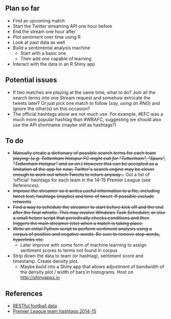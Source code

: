 ## Plan so far
* Find an upcoming match
* Start the Twitter streaming API one hour before
* End the stream one hour after
* Plot sentiment over time using R
* Look at past data as well
* Build a sentimental analysis machine
	- Start with a basic one
	- Then add one capable of learning
* Interact with the data in an R Shiny app

## Potential issues 
* If two matches are playing at the same time, what to do? Join all the search terms into one Stream request and somehow extricate the tweets later? Or just pick one match to follow (_say, using an RNG_) and ignore the other(s) on this occasion?
* The official hashtags alone are not much use. For example, #EFC was a much more popular hashtag than #WBAFC, suggesting we should also use the API shortname (maybe still as hashtags?)

## To do
* ~~Manually create a dictionary of possible search terms for each team playing: (_e.g. Tottenham Hotspur FC might call for "Tottenham", "Spurs", "Tottenham Hotspur" and so on._) However this can be accepted as a limitation of the app for now; Twitter's search engine may be clever enough to work out which Tweets to return anyway...~~ Got a list of 'official' hashtags for each team in the 14-15 Premier League (see References).
* ~~Improve the streamer so it writes useful information to a file, including tweet text, hashtags (maybe) and time of tweet. If possible exclude retweets~~
* ~~Find a way to schedule the streamer to start before kick off and the end after the final whistle. This may involve Windows Task Scheduler, or else a small helper script that periodically checks conditions and then triggers the main streamer (etc) when a match is taking place.~~
* ~~Write an initial Python script to perform sentiment analysis using a corpus of positive and negative words. Be sure to remove stop words, hyperlinks etc.~~
	- Later improve with some form of machine learning to assign sentiment scores to terms not found in corpus
* Strip down the data to team (or hashtag), sentiment score and timestamp. Create density plot.
	- Maybe build into a Shiny app that allows adjustment of bandwidth of the density plot / width of bars in histograms. Host on http://shinyapps.io

## References
* [RESTful football data](http://www.football-data.org/index "football-data.org")
* [Premier League team hashtags 2014-15](http://coolestguidesontheplanet.com/english-premiership-twitter-hashtags-2014-2015/)